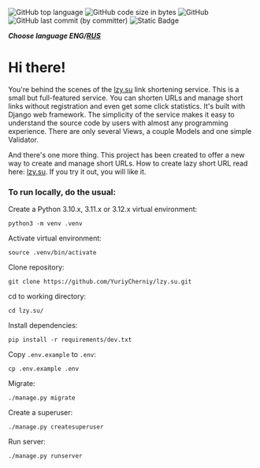 ![GitHub top language](https://img.shields.io/github/languages/top/yuriycherniy/lzy.su)
![GitHub code size in bytes](https://img.shields.io/github/languages/code-size/yuriycherniy/lzy.su)
![GitHub](https://img.shields.io/github/license/yuriycherniy/lzy.su)
![GitHub last commit (by committer)](https://img.shields.io/github/last-commit/yuriycherniy/lzy.su)
![Static Badge](https://img.shields.io/badge/beginner%20friendly-008080)

_**Choose language ENG/[RUS](https://github.com/YuriyCherniy/lzy.su/blob/main/docs/translations/README.ru.md)**_
# Hi there! #
You're behind the scenes of the [lzy.su](https://lzy.su/) link shortening service. This is a small but full-featured service. You can shorten URLs and manage short links without registration and even get some click statistics. It's built with Django web framework. The simplicity of the service makes it easy to understand the source code by users with almost any programming experience. There are only several Views, a couple Models and one simple Validator.

And there's one more thing. This project has been created to offer a new way to create and manage short URLs. How to create lazy short URL read here: [lzy.su](https://lzy.su/). If you try it out, you will like it.

### To run locally, do the usual: ###

Create a Python 3.10.x, 3.11.x or 3.12.x virtual environment:
```
python3 -m venv .venv
```
Activate virtual environment:
```
source .venv/bin/activate
```
Clone repository:
```
git clone https://github.com/YuriyCherniy/lzy.su.git
```
cd to working directory:
```
cd lzy.su/
```
Install dependencies:
```
pip install -r requirements/dev.txt
```
Copy ```.env.example``` to ```.env```:
```
cp .env.example .env
```
Migrate:
```
./manage.py migrate
```
Create a superuser:
```
./manage.py createsuperuser
```
Run server:
```
./manage.py runserver
```
